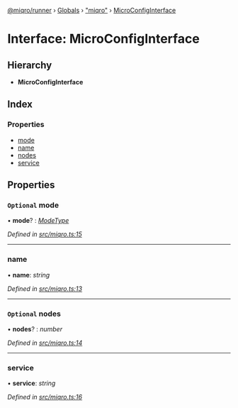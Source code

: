 [@miqro/runner](../README.md) › [Globals](../globals.md) › ["miqro"](../modules/_miqro_.md) › [MicroConfigInterface](_miqro_.microconfiginterface.md)

# Interface: MicroConfigInterface

## Hierarchy

* **MicroConfigInterface**

## Index

### Properties

* [mode](_miqro_.microconfiginterface.md#optional-mode)
* [name](_miqro_.microconfiginterface.md#name)
* [nodes](_miqro_.microconfiginterface.md#optional-nodes)
* [service](_miqro_.microconfiginterface.md#service)

## Properties

### `Optional` mode

• **mode**? : *[ModeType](../modules/_miqro_.md#modetype)*

*Defined in [src/miqro.ts:15](https://github.com/claukers/miqro-runner/blob/e36bfec/src/miqro.ts#L15)*

___

###  name

• **name**: *string*

*Defined in [src/miqro.ts:13](https://github.com/claukers/miqro-runner/blob/e36bfec/src/miqro.ts#L13)*

___

### `Optional` nodes

• **nodes**? : *number*

*Defined in [src/miqro.ts:14](https://github.com/claukers/miqro-runner/blob/e36bfec/src/miqro.ts#L14)*

___

###  service

• **service**: *string*

*Defined in [src/miqro.ts:16](https://github.com/claukers/miqro-runner/blob/e36bfec/src/miqro.ts#L16)*
